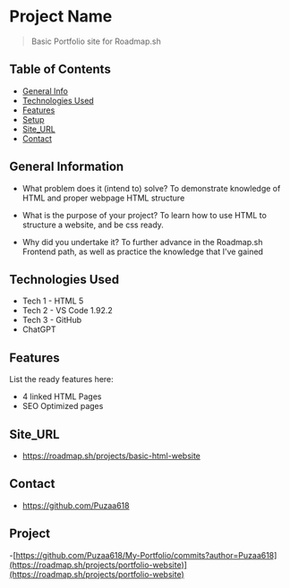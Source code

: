 # Project Name
> Basic Portfolio site for Roadmap.sh

## Table of Contents
* [General Info](#general-information)
* [Technologies Used](#technologies-used)
* [Features](#features)
* [Setup](#setup)
* [Site_URL](#site_url)
* [Contact](#contact)

## General Information
- What problem does it (intend to) solve? To demonstrate knowledge of HTML and proper webpage HTML structure

- What is the purpose of your project? To learn how to use HTML to structure a website, and be css ready.

- Why did you undertake it? To further advance in the Roadmap.sh Frontend path, as well as practice the knowledge that I've gained

## Technologies Used
- Tech 1 - HTML 5
- Tech 2 - VS Code 1.92.2
- Tech 3 - GitHub
- ChatGPT

## Features
List the ready features here:
- 4 linked HTML Pages
- SEO Optimized pages

## Site_URL
- https://roadmap.sh/projects/basic-html-website

## Contact
- https://github.com/Puzaa618

## Project
-[https://github.com/Puzaa618/My-Portfolio/commits?author=Puzaa618](https://roadmap.sh/projects/portfolio-website)](https://roadmap.sh/projects/portfolio-website)
